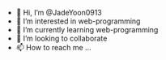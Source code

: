 - 👋 Hi, I’m @JadeYoon0913
- 👀 I’m interested in web-programming
- 🌱 I’m currently learning web-programming
- 💞️ I’m looking to collaborate 
- 📫 How to reach me ...

<!---
JadeYoon0913/JadeYoon0913 is a ✨ special ✨ repository because its `README.md` (this file) appears on your GitHub profile.
You can click the Preview link to take a look at your changes.
--->
